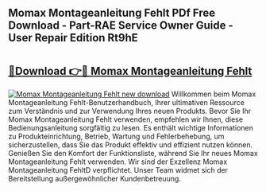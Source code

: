 ## Momax Montageanleitung Fehlt PDf Free Download - Part-RAE Service Owner Guide - User Repair Edition Rt9hE

# <h2><a href="http://df8tja.blite.top/?on=Momax+Montageanleitung+Fehlt">🔗Download 👉🔴 Momax Montageanleitung Fehlt</a></h2>

[![Momax Montageanleitung Fehlt new download](https://i.imgur.com/lujVjoI.png)](http://df8tja.blite.top/?on=Momax+Montageanleitung+Fehlt)
Willkommen beim Momax Montageanleitung Fehlt-Benutzerhandbuch, Ihrer ultimativen Ressource zum Verständnis und zur Verwendung Ihres neuen Produkts. Bevor Sie Ihr Momax Montageanleitung Fehlt verwenden, empfehlen wir Ihnen, diese Bedienungsanleitung sorgfältig zu lesen. Es enthält wichtige Informationen zu Produkteinrichtung, Betrieb, Wartung und Fehlerbehebung, um sicherzustellen, dass Sie das Produkt effektiv und effizient nutzen können. Genießen Sie den Komfort der Funktionsliste, während Sie Ihr neues Momax Montageanleitung Fehlt verwenden. Wir sind der Exzellenz Momax Montageanleitung FehltD verpflichtet. Unser Team widmet sich der Bereitstellung außergewöhnlicher Kundenbetreuung.
